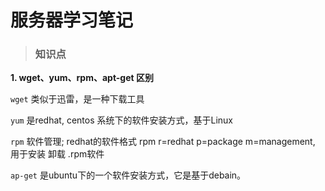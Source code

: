 # 服务器学习笔记
> ### **知识点**
**1. wget、yum、rpm、apt-get 区别**

`wget` 类似于迅雷，是一种下载工具

`yum`  是redhat, centos 系统下的软件安装方式，基于Linux

`rpm`  软件管理;   redhat的软件格式 rpm
r=redhat  p=package   m=management, 用于安装 卸载 .rpm软件

`ap-get` 是ubuntu下的一个软件安装方式，它是基于debain。